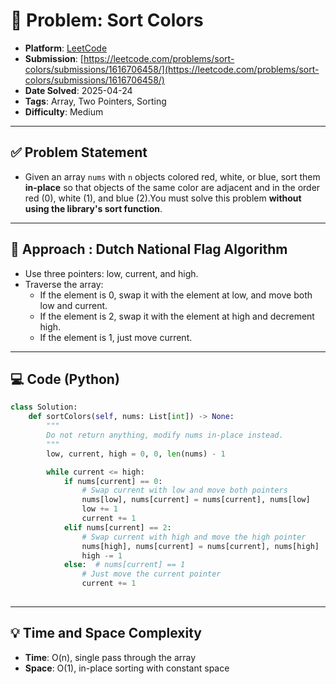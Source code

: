 # 🧲 Problem: Sort Colors

- **Platform**: [LeetCode](https://leetcode.com/problems/sort-colors/description/)
- **Submission**: [https://leetcode.com/problems/sort-colors/submissions/1616706458/](https://leetcode.com/problems/sort-colors/submissions/1616706458/)
- **Date Solved**: 2025-04-24
- **Tags**: Array, Two Pointers, Sorting
- **Difficulty**: Medium

---

## ✅ Problem Statement
- Given an array `nums` with `n` objects colored red, white, or blue, sort them **in-place** so that objects of the same color are adjacent and in the order red (0), white (1), and blue (2).You must solve this problem **without using the library's sort function**.


---

## 🚀 Approach : Dutch National Flag Algorithm
- Use three pointers: low, current, and high.
- Traverse the array:
   - If the element is 0, swap it with the element at low, and move both low and current.
   - If the element is 2, swap it with the element at high and decrement high.
   - If the element is 1, just move current.

---

## 💻 Code (Python)

```python
class Solution:
    def sortColors(self, nums: List[int]) -> None:
        """
        Do not return anything, modify nums in-place instead.
        """
        low, current, high = 0, 0, len(nums) - 1

        while current <= high:
            if nums[current] == 0:
                # Swap current with low and move both pointers
                nums[low], nums[current] = nums[current], nums[low]
                low += 1
                current += 1
            elif nums[current] == 2:
                # Swap current with high and move the high pointer
                nums[high], nums[current] = nums[current], nums[high]
                high -= 1
            else:  # nums[current] == 1
                # Just move the current pointer
                current += 1
               
```

---

## 💡 Time and Space Complexity
- **Time**: O(n), single pass through the array
- **Space**: O(1), in-place sorting with constant space
